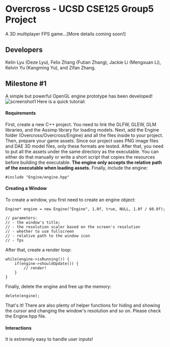 # Overcross - UCSD CSE125 Group5 Project
A 3D multiplayer FPS game...[More details coming soon!]

## Developers
Kelin Lyu (Deze Lyu), Felix Zhang (Futian Zhang), Jackie Li (Mengxuan Li), Kelvin Yu (Kangming Yu), and Zifan Zhang.

## Milestone #1
A simple but powerful OpenGL engine prototype has been developed!
![screenshot1](https://github.com/ucsd-cse125-sp22/cse125-sp22-group5/blob/main/Screenshots/Screenshot1.png?raw=true)
Here is a quick tutorial:
#### Requirements
First, create a new C++ project. You need to link the GLFW, GLEW, GLM libraries, and the Assimp library for loading models.
Next, add the Engine folder (Overcross/Overcross/Engine) and all the files inside to your project.
Then, prepare your game assets. Since our project uses PNG image files and DAE 3D model files, only these formats are tested. After that, you need to put all the assets under the same directory as the executable. You can either do that manually or write a short script that copies the resources before building the executable. **The engine only accepts the relative path of the executable when loading assets.**
Finally, include the engine:
```
#include "Engine/engine.hpp"
```
#### Creating a Window
To create a window, you first need to create an engine object:
```
Engine* engine = new Engine("Engine", 1.0f, true, NULL, 1.0f / 60.0f);

// parameters: 
// - the window's title;
// - the resolution scaler based on the screen's resolution
// - whether to use fullscreen
// - relative path to the window icon
// - fps
```
After that, create a render loop:
```
while(engine->isRunning()) {
    if(engine->shouldUpdate()) {
        // render!
    }
}
```
Finally, delete the engine and free up the memory:
```
delete(engine);
```
That's it! There are also plenty of helper functions for hiding and showing the cursor and changing the window's resolution and so on. Please check the Engine.hpp file.
#### Interactions
It is extremely easy to handle user inputs!
